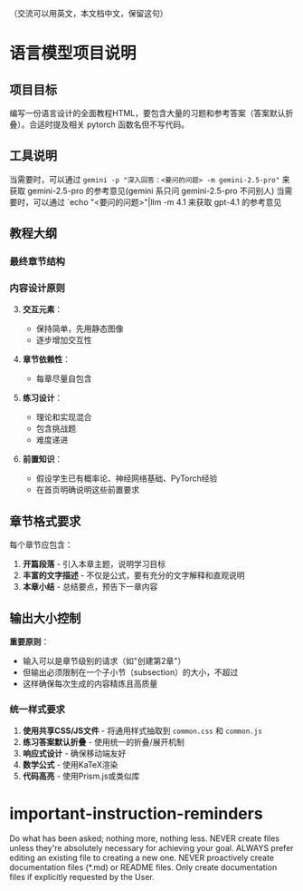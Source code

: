（交流可以用英文，本文档中文，保留这句）

# 语言模型项目说明

## 项目目标
编写一份语言设计的全面教程HTML，要包含大量的习题和参考答案（答案默认折叠）。合适时提及相关 pytorch 函数名但不写代码。

## 工具说明
当需要时，可以通过 `gemini -p "深入回答：<要问的问题> -m gemini-2.5-pro"` 来获取 gemini-2.5-pro 的参考意见(gemini 系只问 gemini-2.5-pro 不问别人)
当需要时，可以通过 `echo "<要问的问题>"|llm -m 4.1 来获取 gpt-4.1 的参考意见

## 教程大纲

### 最终章节结构

### 内容设计原则

3. **交互元素**：
   - 保持简单，先用静态图像
   - 逐步增加交互性

5. **章节依赖性**：
   - 每章尽量自包含

6. **练习设计**：
   - 理论和实现混合
   - 包含挑战题
   - 难度递进

8. **前置知识**：
   - 假设学生已有概率论、神经网络基础、PyTorch经验
   - 在首页明确说明这些前置要求

## 章节格式要求

每个章节应包含：

1. **开篇段落** - 引入本章主题，说明学习目标
2. **丰富的文字描述** - 不仅是公式，要有充分的文字解释和直观说明
3. **本章小结** - 总结要点，预告下一章内容

## 输出大小控制

**重要原则**：
- 输入可以是章节级别的请求（如"创建第2章"）
- 但输出必须限制在一个子小节（subsection）的大小，不超过
- 这样确保每次生成的内容精炼且高质量

### 统一样式要求

1. **使用共享CSS/JS文件** - 将通用样式抽取到 `common.css` 和 `common.js`
2. **练习答案默认折叠** - 使用统一的折叠/展开机制
3. **响应式设计** - 确保移动端友好
4. **数学公式** - 使用KaTeX渲染
5. **代码高亮** - 使用Prism.js或类似库

# important-instruction-reminders
Do what has been asked; nothing more, nothing less.
NEVER create files unless they're absolutely necessary for achieving your goal.
ALWAYS prefer editing an existing file to creating a new one.
NEVER proactively create documentation files (*.md) or README files. Only create documentation files if explicitly requested by the User.

